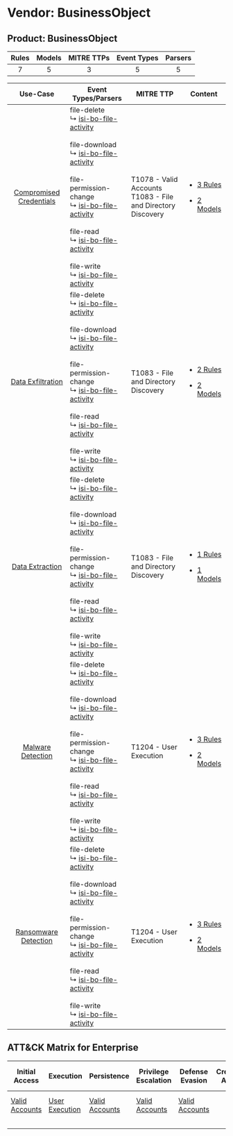 Vendor: BusinessObject
======================
Product: BusinessObject
-----------------------
| Rules | Models | MITRE TTPs | Event Types | Parsers |
|:-----:|:------:|:----------:|:-----------:|:-------:|
|   7   |   5    |     3      |      5      |    5    |

|                                  Use-Case                                  | Event Types/Parsers                                                                                                                                                                                                                                                                                                                                                                                                                                                                                    | MITRE TTP                                                          | Content                                                                                                                          |
|:--------------------------------------------------------------------------:| ------------------------------------------------------------------------------------------------------------------------------------------------------------------------------------------------------------------------------------------------------------------------------------------------------------------------------------------------------------------------------------------------------------------------------------------------------------------------------------------------------ | ------------------------------------------------------------------ | -------------------------------------------------------------------------------------------------------------------------------- |
| [Compromised Credentials](../../../UseCases/uc_compromised_credentials.md) |  file-delete<br> ↳ [isi-bo-file-activity](Parsers/parserContent_isi-bo-file-activity.md)<br><br> file-download<br> ↳ [isi-bo-file-activity](Parsers/parserContent_isi-bo-file-activity.md)<br><br> file-permission-change<br> ↳ [isi-bo-file-activity](Parsers/parserContent_isi-bo-file-activity.md)<br><br> file-read<br> ↳ [isi-bo-file-activity](Parsers/parserContent_isi-bo-file-activity.md)<br><br> file-write<br> ↳ [isi-bo-file-activity](Parsers/parserContent_isi-bo-file-activity.md)<br> | T1078 - Valid Accounts<br>T1083 - File and Directory Discovery<br> | [<ul><li>3 Rules</li></ul><ul><li>2 Models</li></ul>](Rules_Models/r_m_businessobject_businessobject_Compromised_Credentials.md) |
|       [Data Exfiltration](../../../UseCases/uc_data_exfiltration.md)       |  file-delete<br> ↳ [isi-bo-file-activity](Parsers/parserContent_isi-bo-file-activity.md)<br><br> file-download<br> ↳ [isi-bo-file-activity](Parsers/parserContent_isi-bo-file-activity.md)<br><br> file-permission-change<br> ↳ [isi-bo-file-activity](Parsers/parserContent_isi-bo-file-activity.md)<br><br> file-read<br> ↳ [isi-bo-file-activity](Parsers/parserContent_isi-bo-file-activity.md)<br><br> file-write<br> ↳ [isi-bo-file-activity](Parsers/parserContent_isi-bo-file-activity.md)<br> | T1083 - File and Directory Discovery<br>                           | [<ul><li>2 Rules</li></ul><ul><li>2 Models</li></ul>](Rules_Models/r_m_businessobject_businessobject_Data_Exfiltration.md)       |
|         [Data Extraction](../../../UseCases/uc_data_extraction.md)         |  file-delete<br> ↳ [isi-bo-file-activity](Parsers/parserContent_isi-bo-file-activity.md)<br><br> file-download<br> ↳ [isi-bo-file-activity](Parsers/parserContent_isi-bo-file-activity.md)<br><br> file-permission-change<br> ↳ [isi-bo-file-activity](Parsers/parserContent_isi-bo-file-activity.md)<br><br> file-read<br> ↳ [isi-bo-file-activity](Parsers/parserContent_isi-bo-file-activity.md)<br><br> file-write<br> ↳ [isi-bo-file-activity](Parsers/parserContent_isi-bo-file-activity.md)<br> | T1083 - File and Directory Discovery<br>                           | [<ul><li>1 Rules</li></ul><ul><li>1 Models</li></ul>](Rules_Models/r_m_businessobject_businessobject_Data_Extraction.md)         |
|       [Malware Detection](../../../UseCases/uc_malware_detection.md)       |  file-delete<br> ↳ [isi-bo-file-activity](Parsers/parserContent_isi-bo-file-activity.md)<br><br> file-download<br> ↳ [isi-bo-file-activity](Parsers/parserContent_isi-bo-file-activity.md)<br><br> file-permission-change<br> ↳ [isi-bo-file-activity](Parsers/parserContent_isi-bo-file-activity.md)<br><br> file-read<br> ↳ [isi-bo-file-activity](Parsers/parserContent_isi-bo-file-activity.md)<br><br> file-write<br> ↳ [isi-bo-file-activity](Parsers/parserContent_isi-bo-file-activity.md)<br> | T1204 - User Execution<br>                                         | [<ul><li>3 Rules</li></ul><ul><li>2 Models</li></ul>](Rules_Models/r_m_businessobject_businessobject_Malware_Detection.md)       |
|    [Ransomware Detection](../../../UseCases/uc_ransomware_detection.md)    |  file-delete<br> ↳ [isi-bo-file-activity](Parsers/parserContent_isi-bo-file-activity.md)<br><br> file-download<br> ↳ [isi-bo-file-activity](Parsers/parserContent_isi-bo-file-activity.md)<br><br> file-permission-change<br> ↳ [isi-bo-file-activity](Parsers/parserContent_isi-bo-file-activity.md)<br><br> file-read<br> ↳ [isi-bo-file-activity](Parsers/parserContent_isi-bo-file-activity.md)<br><br> file-write<br> ↳ [isi-bo-file-activity](Parsers/parserContent_isi-bo-file-activity.md)<br> | T1204 - User Execution<br>                                         | [<ul><li>3 Rules</li></ul><ul><li>2 Models</li></ul>](Rules_Models/r_m_businessobject_businessobject_Ransomware_Detection.md)    |

ATT&CK Matrix for Enterprise
----------------------------
| Initial Access                                                      | Execution                                                           | Persistence                                                         | Privilege Escalation                                                | Defense Evasion                                                     | Credential Access | Discovery                                                                         | Lateral Movement | Collection | Command and Control | Exfiltration | Impact |
| ------------------------------------------------------------------- | ------------------------------------------------------------------- | ------------------------------------------------------------------- | ------------------------------------------------------------------- | ------------------------------------------------------------------- | ----------------- | --------------------------------------------------------------------------------- | ---------------- | ---------- | ------------------- | ------------ | ------ |
| [Valid Accounts](https://attack.mitre.org/techniques/T1078)<br><br> | [User Execution](https://attack.mitre.org/techniques/T1204)<br><br> | [Valid Accounts](https://attack.mitre.org/techniques/T1078)<br><br> | [Valid Accounts](https://attack.mitre.org/techniques/T1078)<br><br> | [Valid Accounts](https://attack.mitre.org/techniques/T1078)<br><br> |                   | [File and Directory Discovery](https://attack.mitre.org/techniques/T1083)<br><br> |                  |            |                     |              |        |